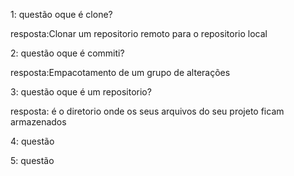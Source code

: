 1: questão
oque é clone?

resposta:Clonar um repositorio remoto para o repositorio local

2: questão
oque é commiti?


resposta:Empacotamento de um grupo de alterações


3: questão
oque é um repositorio?


resposta: é o diretorio onde os seus arquivos do seu projeto ficam armazenados



4: questão




5: questão
